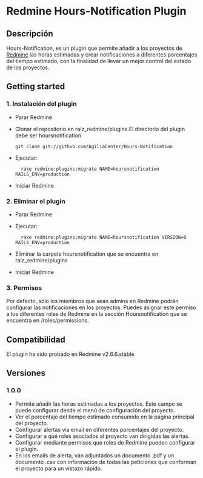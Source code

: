 # Redmine Hours-Notification Plugin

## Descripción

Hours-Notification, es un plugin que permite añadir a los proyectos de [Redmine](http://www.redmine.org/) las horas estimadas y crear notificaciones a diferentes porcentajes del tiempo estimado, con la finalidad de llevar un mejor control del estado de los proyectos.

## Getting started

### 1. Instalación del plugin
- Parar Redmine
- Clonar el repositorio en raiz_redmine/plugins.El directorio del plugin debe ser hoursnotification

	```
	git clone git://github.com/AgiliaCenter/Hours-Notification
	``` 
	
- Ejecutar:

  ```
    rake redmine:plugins:migrate NAME=hoursnotification RAILS_ENV=production
  ```
  
- Iniciar Redmine

### 2. Eliminar el plugin

  - Parar Redmine
  - Ejecutar:
  
    ```
      rake redmine:plugins:migrate NAME=hoursnotification VERSION=0 RAILS_ENV=production
    ```
    
  - Eliminar la carpeta hoursnotification que se encuentra en raiz_redmine/plugins
  - Iniciar Redmine
  
### 3. Permisos

Por defecto, sólo los miembros que sean admins en Redmine podrán configurar las notificaciones en los proyectos. Puedes asignar este permiso a los diferentes roles de Redmine en la sección Hoursnotification que se encuentra en  /roles/permissions.
  
## Compatibilidad
  El plugin ha sido probado en Redmine v2.6.6.stable

## Versiones  
### 1.0.0

- Permite añadir las horas estimadas a los proyectos. Este campo se puede configurar desde el menú de configuración del proyecto.
- Ver el porcentaje del tiempo estimado consumido en la página principal del proyecto.
- Configurar alertas vía email en diferentes porcentajes del proyecto.
- Configurar a qué roles asociados al proyecto van dirigidas las alertas.
- Configurar mediante permisos que roles de Redmine pueden configurar el plugin.
- En los emails de alerta, van adjuntados un documento .pdf y un documento .csv con información de todas las peticiones que conforman el proyecto para un vistazo rápido.


